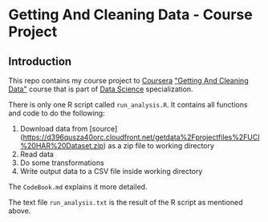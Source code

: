 # Getting And Cleaning Data - Course Project

## Introduction

This repo contains my course project to [Coursera](https://www.coursera.org) ["Getting And Cleaning Data"](https://class.coursera.org/getdata-034) course that is part of [Data Science](https://www.coursera.org/specialization/jhudatascience/1?utm_medium=listingPage) specialization.

There is only one R script called `run_analysis.R`. It contains all functions and code to do the following:

1. Download data from [source] (https://d396qusza40orc.cloudfront.net/getdata%2Fprojectfiles%2FUCI%20HAR%20Dataset.zip) as a zip file to working directory
2. Read data
3. Do some transformations
4. Write output data to a CSV file inside working directory

The `CodeBook.md` explains it more detailed.

The text file `run_analysis.txt` is the result of the R script as mentioned above.
